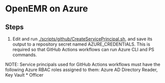 # OpenEMR on Azure

## Steps

1. Edit and run [./scripts/github/CreateServicePrincipal.sh](./scripts/github/CreateServicePrincipal.sh), and save its output to a repository secret named AZURE_CREDENTIALS. This is required so that GitHub Actions workflows can run Azure CLI and PS commands.



NOTE: Service principals used for GitHub Actions workflows must have the following Azure RBAC roles assigned to them: Azure AD Directory Reader, Key Vault * Officer
